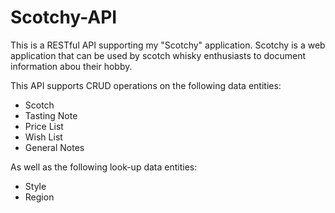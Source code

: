# Scotchy-API

This is a RESTful API supporting my "Scotchy" application.  Scotchy is a web application that can be used by scotch whisky enthusiasts to document information abou their hobby.

This API supports CRUD operations on the following data entities:

* Scotch
* Tasting Note
* Price List
* Wish List
* General Notes

As well as the following look-up data entities:

* Style
* Region


